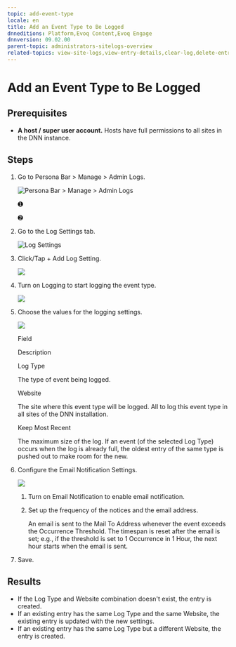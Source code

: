 ```yaml
---
topic: add-event-type
locale: en
title: Add an Event Type to Be Logged
dnneditions: Platform,Evoq Content,Evoq Engage
dnnversion: 09.02.00
parent-topic: administrators-sitelogs-overview
related-topics: view-site-logs,view-entry-details,clear-log,delete-entries,share-entries,edit-logged-event-type,delete-logged-event-type,toggle-logging-for-event-type,configure-notices
---
```


# Add an Event Type to Be Logged

## Prerequisites

*   **A host / super user account.** Hosts have full permissions to all sites in the DNN instance.

## Steps

1.  Go to Persona Bar \> Manage \> Admin Logs.
    
    ![Persona Bar > Manage > Admin Logs](img/scr-pbar-host-Manage-E91.png)
    
    ➊
    
    ➋
    
2.  Go to the Log Settings tab.
    
    ![Log Settings](img/scr-pbtabs-host-Manage-AdminLogs-LogSettings-E90.png)
    
3.  Click/Tap \+ Add Log Setting.
    
      
    
    ![](img/scr-AdminLogs-logsettingslist-add-log-setting-button-E90.png)
    
      
    
4.  Turn on Logging to start logging the event type.
    
      
    
    ![](img/scr-AdminLogs-logsettings-addevent-enable-logging-add-E90.png)
    
      
    
5.  Choose the values for the logging settings.
    
      
    
    ![](img/scr-AdminLogs-logsettings-addevent-configure-logging-settings-add-E90.png)
    
      
    
    Field
    
    Description
    
    Log Type
    
    The type of event being logged.
    
    Website
    
    The site where this event type will be logged. All to log this event type in all sites of the DNN installation.
    
    Keep Most Recent
    
    The maximum size of the log. If an event (of the selected Log Type) occurs when the log is already full, the oldest entry of the same type is pushed out to make room for the new.
    
6.  Configure the Email Notification Settings.
    
      
    
    ![](img/scr-AdminLogs-logsettings-addevent-email-notification-settings-add-E90.png)
    
      
    
    1.  Turn on Email Notification to enable email notification.
    2.  Set up the frequency of the notices and the email address.
        
        An email is sent to the Mail To Address whenever the event exceeds the Occurrence Threshold. The timespan is reset after the email is set; e.g., if the threshold is set to 1 Occurrence in 1 Hour, the next hour starts when the email is sent.
        
7.  Save.

## Results

*   If the Log Type and Website combination doesn't exist, the entry is created.
*   If an existing entry has the same Log Type and the same Website, the existing entry is updated with the new settings.
*   If an existing entry has the same Log Type but a different Website, the entry is created.